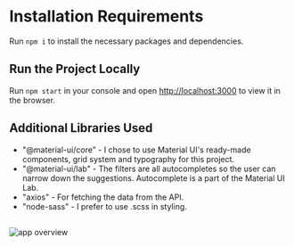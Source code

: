 # Installation Requirements

Run `npm i` to install the necessary packages and dependencies.

## Run the Project Locally

Run `npm start` in your console and open [http://localhost:3000](http://localhost:3000) to view it in the browser.

## Additional Libraries Used

  - "@material-ui/core" - I chose to use Material UI's ready-made components, grid system and typography for this project.
  - "@material-ui/lab" - The filters are all autocompletes so the user can narrow down the suggestions. Autocomplete is a part of the Material UI Lab.
  -  "axios" - For fetching the data from the API.
  -  "node-sass" - I prefer to use .scss in styling.

##
![app overview]('https://github.com/emurdnt/shair/blob/main/src/assets/app-overview.png')